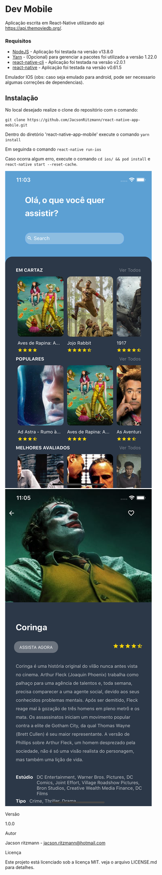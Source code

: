 # Dev Mobile

Aplicação escrita em React-Native utilizando api https://api.themoviedb.org/.

### Requisitos

- [NodeJS](https://nodejs.org/en/) - Aplicação foi testada na versão v13.8.0
- [Yarn](https://yarnpkg.com/pt-BR/) - (Opcional) para gerenciar a pacotes foi utilizado a versão 1.22.0
- [react-native-cli](https://facebook.github.io/react-native/) - Aplicação foi testada na versão v2.0.1
- [react-native](https://facebook.github.io/react-native/) - Aplicação foi testada na versão v0.61.5

Emulador IOS (obs: caso seja emulado para android, pode ser necessario algumas correções de dependencias).

## Instalação

No local desejado realize o clone do repositório com o comando:

`git clone https://github.com/JacsonRitzmann/react-native-app-mobile.git`

Dentro do diretório 'react-native-app-mobile' execute o comando `yarn install`

Em seguinda o comando `react-native run-ios`

Caso ocorra algum erro, execute o comando `cd ios/ && pod install` e `react-native start --reset-cache`.

![alt text](https://github.com/JacsonRitzmann/react-native-app-mobile/blob/master/screenshot1.png)
![alt text](https://github.com/JacsonRitzmann/react-native-app-mobile/blob/master/screenshot2.png)

Versão

1.0.0

Autor

Jacson ritzmann - jacson.ritzmann@hotmail.com

Licença

Este projeto está licenciado sob a licença MIT. veja o arquivo LICENSE.md para detalhes.
